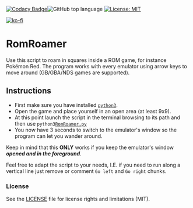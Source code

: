 [![Codacy Badge](https://api.codacy.com/project/badge/Grade/d98aee71611a42dba0b510d5639b6aa3)](https://www.codacy.com/app/rob93c/RomRoamer?utm_source=github.com&amp;utm_medium=referral&amp;utm_content=rob93c/RomRoamer&amp;utm_campaign=Badge_Grade)![GitHub top language](https://img.shields.io/github/languages/top/rob93c/RomRoamer.svg) [![License: MIT](https://img.shields.io/badge/License-MIT-yellow.svg)](https://opensource.org/licenses/MIT) 

[![ko-fi](https://www.ko-fi.com/img/githubbutton_sm.svg)](https://ko-fi.com/Y8Y2UIWJ)

# RomRoamer

Use this script to roam in squares inside a ROM game, for instance Pokémon Red.
The program works with every emulator using arrow keys to move around (GB/GBA/NDS games are supported).

## Instructions

- First make sure you have installed [`python3`](https://www.python.org/downloads/).
- Open the game and place yourself in an open area (at least 9x9).
- At this point launch the script in the terminal browsing to its path and then use 
`python3`[`RomRoamer.py`](https://github.com/rob93c/RomRoamer/blob/master/RomRoamer.py)
- You now have 3 seconds to switch to the emulator's window so the program can let you wander around.

Keep in mind that this **ONLY** works if you keep the emulator's window **_opened and in the foreground_**.

Feel free to adapt the script to your needs, I.E. if you need to run along a vertical line just remove or comment `Go left` and `Go right` chunks.


### License

See the [LICENSE](https://github.com/rob93c/RomRoamer/blob/master/LICENSE.md) file for license rights and limitations (MIT).
